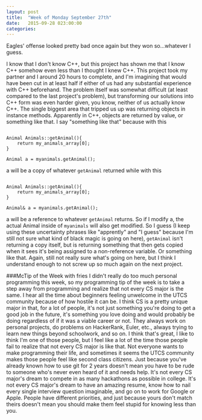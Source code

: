 ```yaml
---
layout: post
title:  "Week of Monday September 27th"
date:   2015-09-28 023:00:00
categories: 
---
```

Eagles' offense looked pretty bad once again but they won so...whatever I guess.

I know that I don't know C++, but this project has shown me that I know C++ somehow even less than I thought I knew C++. This project took my partner and I around 20 hours to complete, and I'm imagining that would have been cut in at least half if either of us had any substantial experience with C++ beforehand. The problem itself was somewhat difficult (at least compared to the last project's problem), but transforming our solutions into C++ form was even harder given, you know, neither of us actually know C++. The single biggest area that tripped us up was returning objects in instance methods. Apparently in C++, objects are returned by value, or something like that. I say "something like that" because with this


```

Animal Animals::getAnimal(){
	return my_animals_array[0];
}

Animal a = myanimals.getAnimal();

```

a will be a copy of whatever `getAnimal` returned while with this


```

Animal Animals::getAnimal(){
	return my_animals_array[0];
}

Animal& a = myanimals.getAnimal();

```

a will be a reference to whatever `getAnimal` returns. So if I modify a, the actual Animal inside of `myanimals` will also get modified. So I guess (I keep using these uncertainty phrases like "apprently" and "I guess" because I'm still not sure what kind of black magic is going on here), `getAnimal` isn't returning a copy itself, but is returning something that then gets copied when it sees it's being assigned to a non-reference variable. Or something like that. Again, still not really sure what's going on here, but I think I understand enough to not screw up so much again on the next project.

###McTip of the Week with fries
I didn't really do too much personal programming this week, so my programming tip of the week is to take a step away from programming and realize that not every CS major is the same. I hear all the time about beginners feeling unwelcome in the UTCS community because of how hostile it can be. I think CS is a pretty unique major in that, for a lot of people, it's not just something you're doing to get a good job in the future, it's something you love doing and would probably be doing regardless of if it was a viable career or not. They always work on personal projects, do problems on HackerRank, Euler, etc., always trying to learn new things beyond schoolwork, and so on. I think that's great, I like to think I'm one of those people, but I feel like a lot of the time those people fail to realize that not every CS major is like that. Not everyone wants to make programming their life, and sometimes it seems the UTCS community makes those people feel like second class citizens. Just because you've already known how to use git for 2 years doesn't mean you have to be rude to someone who's never even heard of it and needs help. It's not every CS major's dream to compete in as many hackathons as possible in college. It's not every CS major's dream to have an amazing resume, know how to nail every single interview question imaginable, and go on to work for Google or Apple. People have different priorities, and just because yours don't match theirs doesn't mean you should make them feel stupid for knowing less than you.
